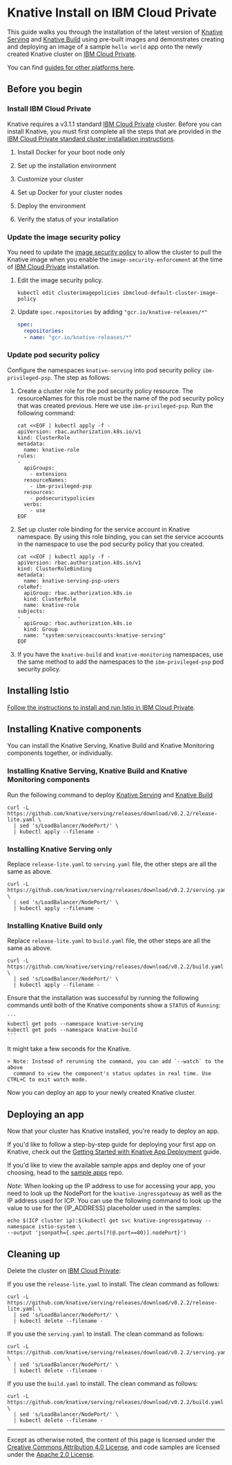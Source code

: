 # Knative Install on IBM Cloud Private

This guide walks you through the installation of the latest version of
[Knative Serving](https://github.com/knative/serving) and [Knative Build](https://github.com/knative/build) using pre-built images and
demonstrates creating and deploying an image of a sample `hello world` app onto
the newly created Knative cluster on [IBM Cloud Private](https://www.ibm.com/cloud/private).

You can find [guides for other platforms here](README.md).

## Before you begin

### Install IBM Cloud Private

Knative requires a v3.1.1 standard [IBM Cloud Private](https://www.ibm.com/cloud/private) cluster. Before you can install Knative, you must first complete all the steps that are provided in the [IBM Cloud Private standard cluster installation instructions](https://www.ibm.com/support/knowledgecenter/SSBS6K_3.1.1/installing/install_containers.html).

1. Install Docker for your boot node only

2. Set up the installation environment

3. Customize your cluster

4. Set up Docker for your cluster nodes

5. Deploy the environment

6. Verify the status of your installation


### Update the image security policy
You need to update the [image security policy](https://www.ibm.com/support/knowledgecenter/SSBS6K_3.1.1/manage_images/image_security.html) to allow the cluster to pull the Knative image when you enable the `image-security-enforcement` at the time of [IBM Cloud Private](https://www.ibm.com/cloud/private) installation.

1. Edit the image security policy.
    ```
    kubectl edit clusterimagepolicies ibmcloud-default-cluster-image-policy
    ```

2. Update `spec.repositories` by adding `"gcr.io/knative-releases/*"`
    ```yaml
    spec:
      repositories:
      - name: "gcr.io/knative-releases/*"
    ```

### Update pod security policy
Configure the namespaces `knative-serving` into pod security policy `ibm-privileged-psp`. The step as follows:

1. Create a cluster role for the pod security policy resource. The resourceNames for this role must be the name of the pod security policy that was created previous. Here we use `ibm-privileged-psp`. Run the following command:
    ```shell
    cat <<EOF | kubectl apply -f -
    apiVersion: rbac.authorization.k8s.io/v1
    kind: ClusterRole
    metadata:
      name: knative-role
    rules:
    -
      apiGroups:
        - extensions
      resourceNames:
        - ibm-privileged-psp
      resources:
        - podsecuritypolicies
      verbs:
        - use
    EOF
    ```

2. Set up cluster role binding for the service account in Knative namespace. By using this role binding, you can set the service accounts in the namespace to use the pod security policy that you created.
    ```shell
    cat <<EOF | kubectl apply -f - 
    apiVersion: rbac.authorization.k8s.io/v1
    kind: ClusterRoleBinding
    metadata:
      name: knative-serving-psp-users
    roleRef:
      apiGroup: rbac.authorization.k8s.io
      kind: ClusterRole
      name: knative-role
    subjects:
    -
      apiGroup: rbac.authorization.k8s.io
      kind: Group
      name: "system:serviceaccounts:knative-serving"
    EOF
    ```

3. If you have the `knative-build` and `knative-monitoring` namespaces, use the same method to add the namespaces to the `ibm-privileged-psp` pod security policy.

## Installing Istio

[Follow the instructions to install and run Istio in IBM Cloud Private](https://istio.io/docs/setup/kubernetes/quick-start-ibm/#ibm-cloud-private).

## Installing Knative components

You can install the Knative Serving, Knative Build and Knative Monitoring components together, or individually.

### Installing Knative Serving, Knative Build and Knative Monitoring components

Run the following command to deploy [Knative Serving](https://github.com/knative/serving) and [Knative Build](https://github.com/knative/build)

```shell
curl -L https://github.com/knative/serving/releases/download/v0.2.2/release-lite.yaml \
  | sed 's/LoadBalancer/NodePort/' \
  | kubectl apply --filename -
```

### Installing Knative Serving only

Replace `release-lite.yaml` to `serving.yaml` file, the other steps are all the same as above.

```shell
curl -L https://github.com/knative/serving/releases/download/v0.2.2/serving.yaml \
  | sed 's/LoadBalancer/NodePort/' \
  | kubectl apply --filename -
```

### Installing Knative Build only

Replace `release-lite.yaml` to `build.yaml` file, the other steps are all the same as above.

```shell
curl -L https://github.com/knative/serving/releases/download/v0.2.2/build.yaml \
  | sed 's/LoadBalancer/NodePort/' \
  | kubectl apply --filename -
```

Ensure that the installation was successful by running the following commands until both of the Knative components show a `STATUS` of `Running`:

    ```
    kubectl get pods --namespace knative-serving
    kubectl get pods --namespace knative-build
    ```

   It might take a few seconds for the Knative.

    > Note: Instead of rerunning the command, you can add `--watch` to the above
      command to view the component's status updates in real time. Use CTRL+C to exit watch mode.

Now you can deploy an app to your newly created Knative cluster.

## Deploying an app

Now that your cluster has Knative installed, you're ready to deploy an app.

If you'd like to follow a step-by-step guide for deploying your first app on
Knative, check out the
[Getting Started with Knative App Deployment](getting-started-knative-app.md)
guide.

If you'd like to view the available sample apps and deploy one of your choosing,
head to the [sample apps](../serving/samples/README.md) repo.

*Note*: When looking up the IP address to use for accessing your app, you need to look up
  the NodePort for the `knative-ingressgateway` as well as the IP address used for ICP.
  You can use the following command to look up the value to use for the {IP_ADDRESS} placeholder
  used in the samples:
  ```shell
  echo $(ICP cluster ip):$(kubectl get svc knative-ingressgateway --namespace istio-system \
  --output 'jsonpath={.spec.ports[?(@.port==80)].nodePort}')
  ```

## Cleaning up

Delete the cluster on [IBM Cloud Private](https://www.ibm.com/cloud/private):

If you use the `release-lite.yaml` to install. The clean command as follows:
```shell
curl -L https://github.com/knative/serving/releases/download/v0.2.2/release-lite.yaml \
  | sed 's/LoadBalancer/NodePort/' \
  | kubectl delete --filename -
```

If you use the `serving.yaml` to install. The clean command as follows:
```shell
curl -L https://github.com/knative/serving/releases/download/v0.2.2/serving.yaml \
  | sed 's/LoadBalancer/NodePort/' \
  | kubectl delete --filename -
```

If you use the `build.yaml` to install. The clean command as follows:
```shell
curl -L https://github.com/knative/serving/releases/download/v0.2.2/build.yaml \
  | sed 's/LoadBalancer/NodePort/' \
  | kubectl delete --filename -
```

---

Except as otherwise noted, the content of this page is licensed under the
[Creative Commons Attribution 4.0 License](https://creativecommons.org/licenses/by/4.0/),
and code samples are licensed under the
[Apache 2.0 License](https://www.apache.org/licenses/LICENSE-2.0).
